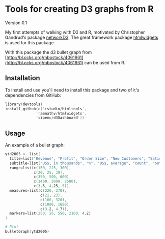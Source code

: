 Tools for creating D3 graphs from R
===========

Version 0.1

My first attempts of walking with D3 and R, motivated by Christopher Gandrud's package [networkD3](https://github.com/christophergandrud/networkD3). The great framework package [htmlwidgets](https://github.com/ramnathv/htmlwidgets) is used for this package.

With this package the d3 bullet graph from [http://bl.ocks.org/mbostock/4061961](http://bl.ocks.org/mbostock/4061961) can be used  from R. 

## Installation

To install and use you'll need to install this package and two of it's
dependencies from GitHub:

```S
library(devtools)
install_github(c('rstudio/htmltools',
              'ramnathv/htmlwidgets',
              'sipemu/d3Dashboard'))
```

## Usage

An example of a bullet graph:

```S
ytd2005 <- list(
  title=list("Revenue", "Profit", "Order Size", "New Customers", "Satisfaction"),
  subtitle=list("US$, in thousands", "%", "US$, average", "count", "out of 5"),
  range=list(c(150, 225, 300),
             c(20, 25, 30),
             c(350, 500, 600),
             c(1400, 2000, 2500),
             c(3.5, 4.25, 5)),
  measures=list(c(220, 270),
                c(21, 23),
                c(100, 320),
                c(1000, 1650),
                c(3.2, 4.7)),
  markers=list(250, 26, 550, 2100, 4.2)
)

# Plot
bulletGraph(ytd2005)
```
